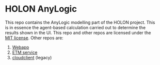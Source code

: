 # HOLON AnyLogic

This repo contains the AnyLogic modelling part of the HOLON project. This is in essence the agent-based calculation carried out to determine the results shown in the UI. This repo and other repos are licensed under the [MIT license](LICENSE.md). Other repos are:

1. [Webapp](https://github.com/ZEnMo/HOLON-webapp)
2. [ETM service](https://github.com/ZEnMo/HOLON-ETM)
3. [cloudclient](https://github.com/ZEnMo/HOLON-cloudclient) (legacy)
